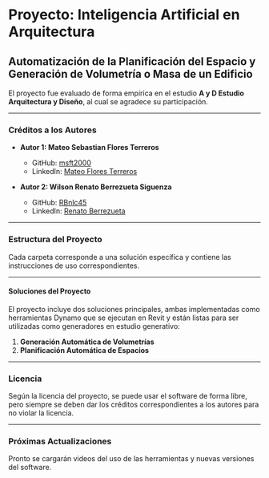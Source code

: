 # Proyecto: Inteligencia Artificial en Arquitectura
## Automatización de la Planificación del Espacio y Generación de Volumetría o Masa de un Edificio

El proyecto fue evaluado de forma empírica en el estudio **A y D Estudio Arquitectura y Diseño**, al cual se agradece su participación.

---

### Créditos a los Autores

- **Autor 1: Mateo Sebastian Flores Terreros**
  - GitHub: [msft2000](https://github.com/msft2000)
  - LinkedIn: [Mateo Flores Terreros](https://www.linkedin.com/in/mateo-flores-terreros-b6761b21b/)

- **Autor 2: Wilson Renato Berrezueta Siguenza**
  - GitHub: [RBnlc45](https://github.com/RBnlc45)
  - LinkedIn: [Renato Berrezueta](https://www.linkedin.com/in/renato-berrezueta-b273b9292/)

---

### Estructura del Proyecto

Cada carpeta corresponde a una solución específica y contiene las instrucciones de uso correspondientes.

---

#### Soluciones del Proyecto

El proyecto incluye dos soluciones principales, ambas implementadas como herramientas Dynamo que se ejecutan en Revit y están listas para ser utilizadas como generadores en estudio generativo:

1. **Generación Automática de Volumetrías**
2. **Planificación Automática de Espacios**

---

### Licencia

Según la licencia del proyecto, se puede usar el software de forma libre, pero siempre se deben dar los créditos correspondientes a los autores para no violar la licencia.

---

### Próximas Actualizaciones

Pronto se cargarán videos del uso de las herramientas y nuevas versiones del software.
